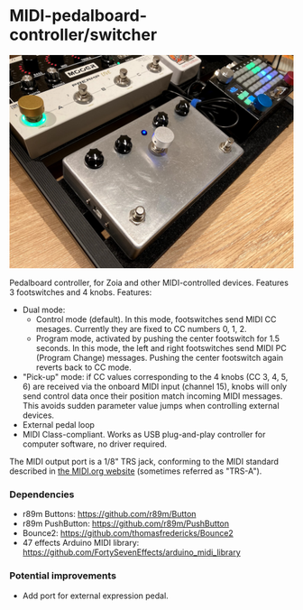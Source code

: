# MIDI-pedalboard-controller/switcher

![Controller image](https://raw.githubusercontent.com/jpcarrascal/MIDI-pedalboard-controller/main/MIDI-pedalboard-controller.png)

Pedalboard controller, for Zoia and other MIDI-controlled devices. Features 3 footswitches and 4 knobs. Features:

* Dual mode:
  - Control mode (default). In this mode, footswitches send MIDI CC mesages. Currently they are fixed to CC numbers 0, 1, 2.
  - Program mode, activated by pushing the center footswitch for 1.5 seconds. In this mode, the left and right footswitches send MIDI PC (Program Change) messages. Pushing the center footswitch again reverts back to CC mode.
* "Pick-up" mode: if CC values corresponding to the 4 knobs (CC 3, 4, 5, 6) are received via the onboard MIDI input (channel 15), knobs will only send control data once their position match incoming MIDI messages. This avoids sudden parameter value jumps when controlling external devices.
* External pedal loop
* MIDI Class-compliant. Works as USB plug-and-play controller for computer software, no driver required.

The MIDI output port is a 1/8" TRS jack, conforming to the MIDI standard described in [the MIDI.org website](https://www.midi.org/specifications/midi-transports-specifications/specification-for-use-of-trs-connectors-with-midi-devices-2) (sometimes referred as "TRS-A").


### Dependencies
- r89m Buttons: https://github.com/r89m/Button
- r89m PushButton: https://github.com/r89m/PushButton
- Bounce2: https://github.com/thomasfredericks/Bounce2
- 47 effects Arduino MIDI library: https://github.com/FortySevenEffects/arduino_midi_library

### Potential improvements
- Add port for external expression pedal.
